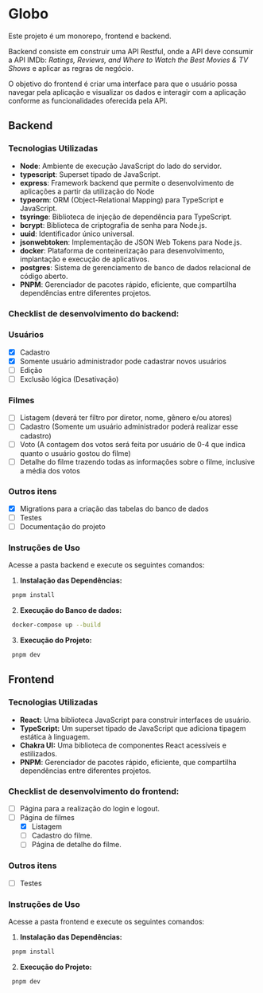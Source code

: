 # Globo

Este projeto é um monorepo, frontend e backend.


Backend consiste em construir uma API Restful, onde a API deve consumir a API IMDb: _Ratings, Reviews, and Where to Watch the Best Movies & TV Shows_ e aplicar as regras de negócio.

O objetivo do frontend é criar uma interface para que o usuário possa navegar pela aplicação e visualizar os dados e interagir com a aplicação conforme as funcionalidades oferecida pela API.

## Backend

### Tecnologias Utilizadas
- **Node**: Ambiente de execução JavaScript do lado do servidor.
- **typescript**: Superset tipado de JavaScript.
- **express**: Framework backend que permite o desenvolvimento de aplicações a partir da utilização do Node
- **typeorm**: ORM (Object-Relational Mapping) para TypeScript e JavaScript.
- **tsyringe**: Biblioteca de injeção de dependência para TypeScript.
- **bcrypt**: Biblioteca de criptografia de senha para Node.js.
- **uuid**: Identificador único universal.
- **jsonwebtoken**: Implementação de JSON Web Tokens para Node.js.
- **docker**: Plataforma de conteinerização para desenvolvimento, implantação e execução de aplicativos.
- **postgres**:  Sistema de gerenciamento de banco de dados relacional de código aberto.
- **PNPM**: Gerenciador de pacotes rápido, eficiente, que compartilha dependências entre diferentes projetos.

### Checklist de desenvolvimento do backend:

### Usuários
- [x] Cadastro 
- [x] Somente usuário administrador pode cadastrar novos usuários
- [ ] Edição
- [ ] Exclusão lógica (Desativação)

### Filmes
- [ ] Listagem (deverá ter filtro por diretor, nome, gênero e/ou atores)
- [ ] Cadastro (Somente um usuário administrador poderá realizar esse cadastro)
- [ ] Voto (A contagem dos votos será feita por usuário de 0-4 que indica quanto o usuário gostou do filme)
- [ ] Detalhe do filme trazendo todas as informações sobre o filme, inclusive a média dos votos

### Outros itens
- [x] Migrations para a criação das tabelas do banco de dados
- [ ] Testes
- [ ] Documentação do projeto

### Instruções de Uso

Acesse a pasta backend e execute os seguintes comandos:

1. **Instalação das Dependências:**
  ```sh
   pnpm install
  ```

2. **Execução do Banco de dados:**
  ```sh
   docker-compose up --build
  ```

3. **Execução do Projeto:**
  ```sh
   pnpm dev
  ```

## Frontend

### Tecnologias Utilizadas
- **React:** Uma biblioteca JavaScript para construir interfaces de usuário.
- **TypeScript:** Um superset tipado de JavaScript que adiciona tipagem estática à linguagem.
- **Chakra UI:** Uma biblioteca de componentes React acessíveis e estilizados.
- **PNPM**: Gerenciador de pacotes rápido, eficiente, que compartilha dependências entre diferentes projetos.

### Checklist de desenvolvimento do frontend:
- [ ] Página para a realização do login e logout.
- [ ] Página de filmes
   - [x] Listagem
   - [ ] Cadastro do filme.
   - [ ] Página de detalhe do filme.

### Outros itens
- [ ] Testes


### Instruções de Uso

Acesse a pasta frontend e execute os seguintes comandos:

1. **Instalação das Dependências:**
  ```sh
   pnpm install
  ```

2. **Execução do Projeto:**
  ```sh
   pnpm dev
  ```
